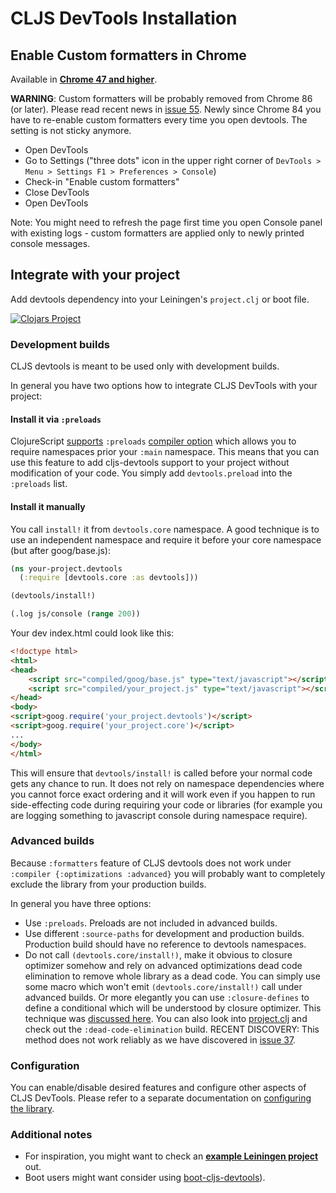 # CLJS DevTools Installation

## Enable Custom formatters in Chrome

Available in [**Chrome 47 and higher**](http://googlechromereleases.blogspot.cz/2015/12/stable-channel-update.html).

**WARNING**: Custom formatters will be probably removed from Chrome 86 (or later). 
Please read recent news in [issue 55](https://github.com/binaryage/cljs-devtools/issues/55).
Newly since Chrome 84 you have to re-enable custom formatters every time you open devtools. The setting is not sticky anymore. 

  * Open DevTools
  * Go to Settings ("three dots" icon in the upper right corner of `DevTools > Menu > Settings F1 > Preferences > Console`)
  * Check-in "Enable custom formatters"
  * Close DevTools
  * Open DevTools

Note: You might need to refresh the page first time you open Console panel with existing logs - custom formatters are applied
only to newly printed console messages.

## Integrate with your project

Add devtools dependency into your Leiningen's `project.clj` or boot file.

[![Clojars Project](https://img.shields.io/clojars/v/binaryage/devtools.svg)](https://clojars.org/binaryage/devtools)

### Development builds

CLJS devtools is meant to be used only with development builds.

In general you have two options how to integrate CLJS DevTools with your project:

#### Install it via `:preloads`

ClojureScript [supports](http://dev.clojure.org/jira/browse/CLJS-1688) `:preloads` [compiler option](https://github.com/clojure/clojurescript/wiki/Compiler-Options#preloads)
which allows you to require namespaces prior your `:main` namespace. This means that you can use this feature to add cljs-devtools support
to your project without modification of your code. You simply add `devtools.preload` into the `:preloads` list.

#### Install it manually

You call `install!` it from `devtools.core` namespace.
A good technique is to use an independent namespace and require it before your core namespace (but after goog/base.js):

```clojure
(ns your-project.devtools
  (:require [devtools.core :as devtools]))

(devtools/install!)

(.log js/console (range 200))
```

Your dev index.html could look like this:

```html
<!doctype html>
<html>
<head>
    <script src="compiled/goog/base.js" type="text/javascript"></script>
    <script src="compiled/your_project.js" type="text/javascript"></script>
</head>
<body>
<script>goog.require('your_project.devtools')</script>
<script>goog.require('your_project.core')</script>
...
</body>
</html>
```

This will ensure that `devtools/install!` is called before your normal code gets any chance to run. It does not rely on
namespace dependencies where you cannot force exact ordering and it will work even if you happen to run side-effecting code
during requiring your code or libraries (for example you are logging something to javascript console during namespace require).

### Advanced builds

Because `:formatters` feature of CLJS devtools does not work under `:compiler {:optimizations :advanced}` you will
 probably want to completely exclude the library from your production builds.

In general you have three options:

  - Use `:preloads`. Preloads are not included in advanced builds.
  - Use different `:source-paths` for development and production builds. Production build should have no reference to devtools namespaces.
  - Do not call `(devtools.core/install!)`, make it obvious to closure optimizer somehow and rely on advanced optimizations dead code elimination
  to remove whole library as a dead code. You can simply use some macro which won't emit `(devtools.core/install!)` call under advanced builds.
  Or more elegantly you can use `:closure-defines` to define a conditional which will be understood by closure optimizer. This technique was
  [discussed here](https://github.com/binaryage/cljs-devtools/releases/tag/v0.5.3). You can also look into [project.clj](../project.clj)
  and check out the `:dead-code-elimination` build. RECENT DISCOVERY: This method does not work reliably as we have discovered in [issue 37](https://github.com/binaryage/cljs-devtools/issues/37).

### Configuration

You can enable/disable desired features and configure other aspects of CLJS DevTools. Please refer to a separate documentation
on [configuring the library](https://github.com/binaryage/cljs-devtools/blob/master/docs/configuration.md).

### Additional notes

* For inspiration, you might want to check an **[example Leiningen project](https://github.com/binaryage/cljs-devtools/tree/master/examples/lein)** out.
* Boot users might want consider using [boot-cljs-devtools](https://github.com/boot-clj/boot-cljs-devtools)).

